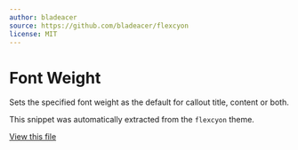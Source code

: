 ```yaml
---
author: bladeacer
source: https://github.com/bladeacer/flexcyon
license: MIT
---
```


# Font Weight

Sets the specified font weight as the default for callout title, content or both.

This snippet was automatically extracted from the `flexcyon` theme.

[View this file](./font-weight.css)
